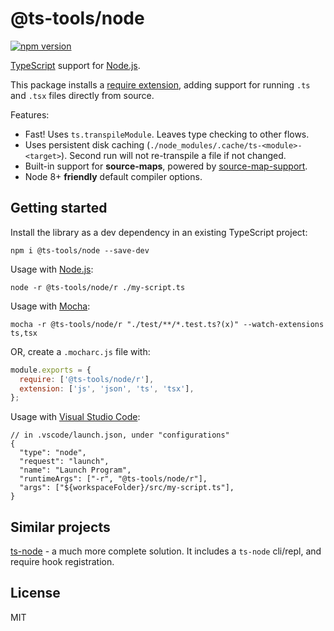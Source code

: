 # @ts-tools/node

[![npm version](https://img.shields.io/npm/v/@ts-tools/node.svg)](https://www.npmjs.com/package/@ts-tools/node)

[TypeScript](https://www.typescriptlang.org/) support for [Node.js](https://nodejs.org/en/).

This package installs a [require extension](https://nodejs.org/dist/latest-v12.x/docs/api/modules.html#modules_require_extensions), adding support for running `.ts` and `.tsx` files directly from source.

Features:

- Fast! Uses `ts.transpileModule`. Leaves type checking to other flows.
- Uses persistent disk caching (`./node_modules/.cache/ts-<module>-<target>`). Second run will not re-transpile a file if not changed.
- Built-in support for **source-maps**, powered by [source-map-support](https://github.com/evanw/node-source-map-support).
- Node 8+ **friendly** default compiler options.

## Getting started

Install the library as a dev dependency in an existing TypeScript project:

```
npm i @ts-tools/node --save-dev
```

Usage with [Node.js](https://nodejs.org/en/):

```
node -r @ts-tools/node/r ./my-script.ts
```

Usage with [Mocha](https://github.com/mochajs/mocha):

```
mocha -r @ts-tools/node/r "./test/**/*.test.ts?(x)" --watch-extensions ts,tsx
```

OR, create a `.mocharc.js` file with:

```js
module.exports = {
  require: ['@ts-tools/node/r'],
  extension: ['js', 'json', 'ts', 'tsx'],
};
```

Usage with [Visual Studio Code](https://github.com/Microsoft/vscode):

```jsonc
// in .vscode/launch.json, under "configurations"
{
  "type": "node",
  "request": "launch",
  "name": "Launch Program",
  "runtimeArgs": ["-r", "@ts-tools/node/r"],
  "args": ["${workspaceFolder}/src/my-script.ts"],
}
```

## Similar projects

[ts-node](https://github.com/TypeStrong/ts-node) - a much more complete solution. It includes a `ts-node` cli/repl, and require hook registration.

## License

MIT
